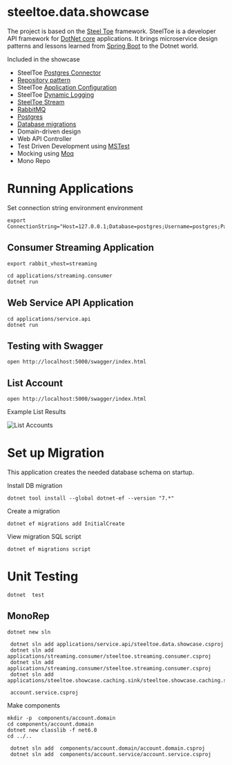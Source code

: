 # steeltoe.data.showcase

The project is based on the [Steel Toe](https://steeltoe.io/) framework.
SteelToe is a developer API framework for [DotNet core](https://dotnet.microsoft.com/) applications. It brings microservice design patterns and lessons learned from [Spring Boot](https://spring.io/projects/spring-boot) to the Dotnet world.


Included in the showcase

- SteelToe [Postgres Connector](https://docs.steeltoe.io/api/v3/connectors/postgresql.html)
- [Repository pattern](https://learn.microsoft.com/en-us/previous-versions/msp-n-p/ff649690(v=pandp.10)?redirectedfrom=MSDN)
- SteelToe [Application Configuration](https://docs.steeltoe.io/api/v3/configuration/placeholder-provider.html)
- SteelToe [Dynamic Logging](https://docs.steeltoe.io/api/v3/logging/index.html)
- [SteelToe Stream](https://docs.steeltoe.io/api/v3/stream/)
- [RabbitMQ](https://rabbitmq.com/)
- [Postgres](https://www.postgresql.org/)
- [Database migrations](https://learn.microsoft.com/en-us/ef/core/managing-schemas/migrations/applying?tabs=dotnet-core-cli)
- Domain-driven design
- Web API Controller
- Test Driven Development using [MSTest](https://learn.microsoft.com/en-us/dotnet/core/testing/unit-testing-with-mstest)
- Mocking using [Moq](https://github.com/moq/moq)
- Mono Repo



# Running Applications


Set connection string environment environment

```shell
export ConnectionString="Host=127.0.0.1;Database=postgres;Username=postgres;Password=$POSTGRES_DB_PASSWORD"
```

## Consumer Streaming Application

```shell
export rabbit_vhost=streaming
```

```shell
cd applications/streaming.consumer
dotnet run
```


## Web Service API Application

```shell
cd applications/service.api
dotnet run
```



## Testing with Swagger


```shell
open http://localhost:5000/swagger/index.html
```

## List Account


```shell
open http://localhost:5000/swagger/index.html
```

Example List Results

![List Accounts](docs/img/image.png)

# Set up Migration

This application creates the needed database schema on startup.


Install DB migration

```shell
dotnet tool install --global dotnet-ef --version "7.*"
```

Create a migration

```shell
dotnet ef migrations add InitialCreate
```

View migration SQL script

```shell
dotnet ef migrations script
```

# Unit Testing


```shell
dotnet  test
```


## MonoRep 

```shell
dotnet new sln
 
 dotnet sln add applications/service.api/steeltoe.data.showcase.csproj
 dotnet sln add applications/streaming.consumer/steeltoe.streaming.consumer.csproj
 dotnet sln add applications/streaming.consumer/steeltoe.streaming.consumer.csproj
 dotnet sln add applications/steeltoe.showcase.caching.sink/steeltoe.showcase.caching.sink.csproj
 
 account.service.csproj
```

Make components

```shell
mkdir -p  components/account.domain
cd components/account.domain
dotnet new classlib -f net6.0
cd ../..
```


```shell
 dotnet sln add  components/account.domain/account.domain.csproj
 dotnet sln add  components/account.service/account.service.csproj
```

